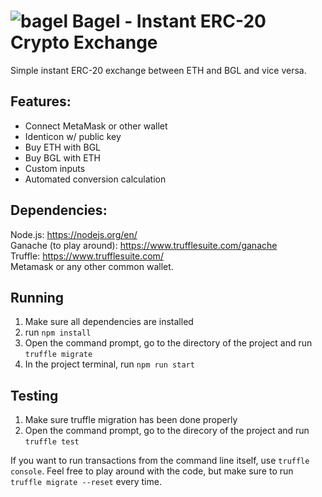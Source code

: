 # ![bagel](https://i.ibb.co/smc1pss/favicon-32x32.png) Bagel - Instant ERC-20 Crypto Exchange

Simple instant ERC-20 exchange between ETH and BGL and vice versa.

## Features:
- Connect MetaMask or other wallet
- Identicon w/ public key
- Buy ETH with BGL
- Buy BGL with ETH
- Custom inputs
- Automated conversion calculation



## Dependencies:
Node.js: https://nodejs.org/en/ <br>
Ganache (to play around): https://www.trufflesuite.com/ganache <br>
Truffle: https://www.trufflesuite.com/ <br>
Metamask or any other common wallet.


## Running
1. Make sure all dependencies are installed
2. run
`npm install`
3. Open the command prompt, go to the directory of the project and run `truffle migrate`
4. In the project terminal, run `npm run start`


## Testing
1. Make sure truffle migration has been done properly
2. Open the command prompt, go to the direcory of the project and run  `truffle test`

If you want to run transactions from the command line itself, use `truffle console`. 
Feel free to play around with the code, but make sure to run `truffle migrate --reset` every time.



